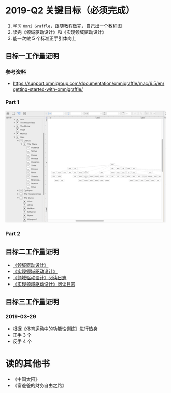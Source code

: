 # 2019-Q2 关键目标（必须完成）

1. 学习 `Omni Graffle`，跟随教程做完，自己出一个教程图
2. 读完《领域驱动设计》和《实现领域驱动设计》
3. 能一次做 **5** 个标准正手引体向上

## 目标一工作量证明

### 参考资料

* <https://support.omnigroup.com/documentation/omnigraffle/mac/6.5/en/getting-started-with-omnigraffle/>

### Part 1

![](../../images/omni-graffle-tutorial-part1.png)

### Part 2


## 目标二工作量证明

* [《领域驱动设计》](../../book_review/领域驱动设计.md)
* [《实现领域驱动设计》](../../book_review/实现领域驱动设计.md)
* [《领域驱动设计》阅读日志](../../reading_record/《领域驱动设计》阅读日志.md)
* [《实现领域驱动设计》阅读日志](../../reading_record/《实现领域驱动设计》阅读日志.md)

## 目标三工作量证明

### 2019-03-29

* 根据《体育运动中的功能性训练》进行热身
* 正手 3 个
* 反手 4 个

# 读的其他书

* 《中国太阳》
* 《富爸爸的财务自由之路》
